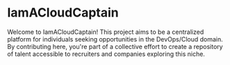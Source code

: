 # IamACloudCaptain
Welcome to IamACloudCaptain! This project aims to be a centralized platform for individuals seeking opportunities in the DevOps/Cloud domain. By contributing here, you're part of a collective effort to create a repository of talent accessible to recruiters and companies exploring this niche.
